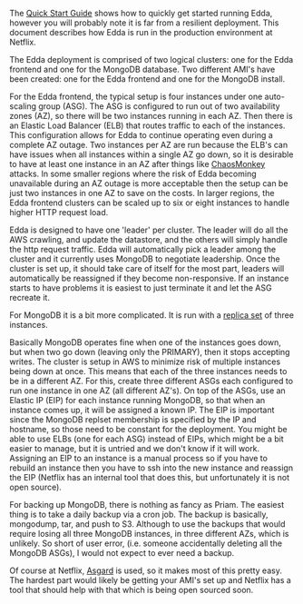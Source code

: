 The [Quick Start Guide](./quick-start-guide.md) shows how to quickly get started running Edda,
however you will probably note it is far from a resilient deployment. This document describes
how Edda is run in the production environment at Netflix.

The Edda deployment is comprised of two logical clusters: one for the Edda frontend and one for the
MongoDB database. Two different AMI's have been created: one for the Edda frontend and one for the
MongoDB install.

For the Edda frontend, the typical setup is four instances under one auto-scaling group (ASG).
The ASG is configured to run out of two availability zones (AZ), so there will be two instances
running in each AZ. Then there is an Elastic Load Balancer (ELB) that routes traffic to each of
the instances.  This configuration allows for Edda to continue operating even during a complete
AZ outage. Two instances per AZ are run because the ELB's can have issues when all instances
within a single AZ go down, so it is desirable to have at least one instance in an AZ after
things like [ChaosMonkey] attacks. In some smaller regions where the risk of Edda becoming
unavailable during an AZ outage is more acceptable then the setup can be just two instances in
one AZ to save on the costs. In larger regions, the Edda frontend clusters can be scaled up to
six or eight instances to handle higher HTTP request load.

Edda is designed to have one 'leader' per cluster. The leader will do all the AWS crawling, and
update the datastore, and the others will simply handle the http request traffic. Edda will
automatically pick a leader among the cluster and it currently uses MongoDB to negotiate
leadership. Once the cluster is set up, it should take care of itself for the most part, leaders
will automatically be reassigned if they become non-responsive. If an instance starts to have
problems it is easiest to just terminate it and let the ASG recreate it.

For MongoDB it is a bit more complicated. It is run with a [replica set] of three instances.

Basically MongoDB operates fine when one of the instances goes down, but when two go down (leaving
only the PRIMARY), then it stops accepting writes. The cluster is setup in AWS to minimize risk
of multiple instances being down at once. This means that each of the three instances needs to be
in a different AZ.  For this, create three different ASGs each configured to run one instance in
one AZ (all different AZ's). On top of the ASGs, use an Elastic IP (EIP) for each instance running
MongoDB, so that when an instance comes up, it will be assigned a known IP.  The EIP is important
since the MongoDB replset membership is specified by the IP and hostname, so those need to be
constant for the deployment. You might be able to use ELBs (one for each ASG) instead of EIPs,
which might be a bit easier to manage, but it is untried and we don't know if it will work.
Assigning an EIP to an instance is a manual process so if you have to rebuild an instance then
you have to ssh into the new instance and reassign the EIP (Netflix has an internal tool that
does this, but unfortunately it is not open source).

For backing up MongoDB, there is nothing as fancy as Priam. The easiest thing is to take a daily
backup via a cron job. The backup is basically, mongodump, tar, and push to S3. Although to use
the backups that would require losing all three MongoDB instances, in three different AZs, which
is unlikely. So short of user error, (i.e. someone accidentally deleting all the MongoDB ASGs), I
would not expect to ever need a backup.

Of course at Netflix, [Asgard] is used, so it makes most of this pretty easy. The hardest part
would likely be getting your AMI's set up and Netflix has a tool that should help with that
which is being open sourced soon.

[ChaosMonkey]: https://medium.com/netflix-techblog/netflix-chaos-monkey-upgraded-1d679429be5d
[replica set]: http://docs.mongodb.org/manual/tutorial/deploy-replica-set/
[Asgard]: https://medium.com/netflix-techblog/asgard-web-based-cloud-management-and-deployment-2c9fc4e4d3a1
 